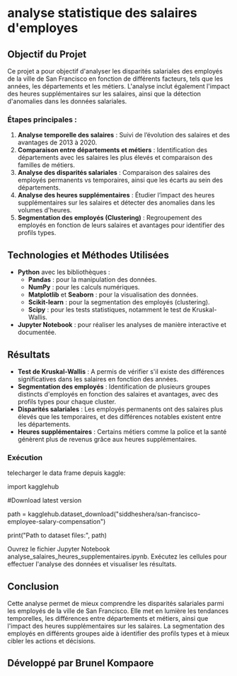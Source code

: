 # analyse statistique des salaires d'employes

## Objectif du Projet

Ce projet a pour objectif d'analyser les disparités salariales des employés de la ville de San Francisco en fonction de différents facteurs, tels que les années, les départements et les métiers. L'analyse inclut également l'impact des heures supplémentaires sur les salaires, ainsi que la détection d'anomalies dans les données salariales.

### Étapes principales :
1. **Analyse temporelle des salaires** : Suivi de l’évolution des salaires et des avantages de 2013 à 2020.
2. **Comparaison entre départements et métiers** : Identification des départements avec les salaires les plus élevés et comparaison des familles de métiers.
3. **Analyse des disparités salariales** : Comparaison des salaires des employés permanents vs temporaires, ainsi que les écarts au sein des départements.
4. **Analyse des heures supplémentaires** : Étudier l’impact des heures supplémentaires sur les salaires et détecter des anomalies dans les volumes d'heures.
5. **Segmentation des employés (Clustering)** : Regroupement des employés en fonction de leurs salaires et avantages pour identifier des profils types.

## Technologies et Méthodes Utilisées

- **Python** avec les bibliothèques :
  - **Pandas** : pour la manipulation des données.
  - **NumPy** : pour les calculs numériques.
  - **Matplotlib** et **Seaborn** : pour la visualisation des données.
  - **Scikit-learn** : pour la segmentation des employés (clustering).
  - **Scipy** : pour les tests statistiques, notamment le test de Kruskal-Wallis.
- **Jupyter Notebook** : pour réaliser les analyses de manière interactive et documentée.

## Résultats

- **Test de Kruskal-Wallis** : A permis de vérifier s'il existe des différences significatives dans les salaires en fonction des années.
- **Segmentation des employés** : Identification de plusieurs groupes distincts d'employés en fonction des salaires et avantages, avec des profils types pour chaque cluster.
- **Disparités salariales** : Les employés permanents ont des salaires plus élevés que les temporaires, et des différences notables existent entre les départements.
- **Heures supplémentaires** : Certains métiers comme la police et la santé génèrent plus de revenus grâce aux heures supplémentaires.

### Exécution

telecharger le data frame depuis kaggle:

import kagglehub

#Download latest version

path = kagglehub.dataset_download("siddheshera/san-francisco-employee-salary-compensation")

print("Path to dataset files:", path)

Ouvrez le fichier Jupyter Notebook analyse_salaires_heures_supplementaires.ipynb.
Exécutez les cellules pour effectuer l'analyse des données et visualiser les résultats.

## Conclusion
Cette analyse permet de mieux comprendre les disparités salariales parmi les employés de la ville de San Francisco. Elle met en lumière les tendances temporelles, les différences entre départements et métiers, ainsi que l'impact des heures supplémentaires sur les salaires. La segmentation des employés en différents groupes aide à identifier des profils types et à mieux cibler les actions et décisions.

## Développé par Brunel Kompaore
